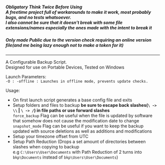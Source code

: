 ##### Obligatory Think Twice Before Using<br>A freetime project full of workarounds to make it work, most probably bugs, and no tests whatsoever.<br>I also cannot be sure that it doesn't break with some file extensions/names especially the ones made with the intent to break it
##### Only made Public due to the version check requiring an online version file(and me being lazy enough not to make a token for it)

--------------------

A Configurable Backup Script.<br>
Designed for use on Portable Devices, Tested on Windows

Launch Parameters:<br>
`-O : -offline : Launches in offline mode, prevents update checks.`

Usage:
- On first launch script generates a base config file and exits
- Setup folders and files to backup <b>be sure to escape back slashes(`\ -> \\` | `\ -> /`) in file paths or use forward slashes</b>
<br>`force_backup` Flag can be useful when the file is updated by software that somehow does not cause the modification date to change
<br>`snapshot_mode` Flag can be useful if you want to keep the backup updated with source deletions as well as additions and modifications
- Setup your timezone offset from UTC
- Setup Path Reduction (Drops a set amount of directories between slashes when copying to backup
<br>e.g `C:\Users\User\Documents` with Path Reduction of 2 turns into `bkp\Documents` instead of `bkp\Users\User\Documents`)
